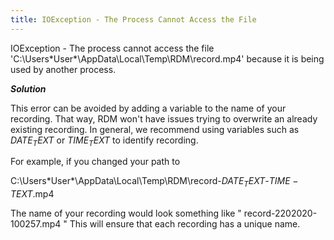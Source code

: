 ```yaml
---
title: IOException - The Process Cannot Access the File
---
```

IOException - The process cannot access the file 'C:\Users\*User*\AppData\Local\Temp\RDM\record.mp4' because it is being used by another process.  

***Solution***

This error can be avoided by adding a variable to the name of your recording. That way, RDM won't have issues trying to overwrite an already existing recording. In general, we recommend using variables such as $DATE_TEXT$ or $TIME_TEXT$ to identify recording.  

For example, if you changed your path to  

C:\Users\*User*\AppData\Local\Temp\RDM\record-$DATE_TEXT$-$TIME-TEXT$.mp4  

The name of your recording would look something like " record-2202020-100257.mp4 " This will ensure that each recording has a unique name.
